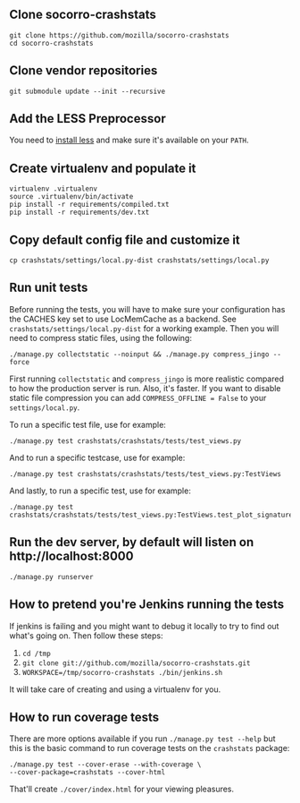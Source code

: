 Clone socorro-crashstats
------------------------

    git clone https://github.com/mozilla/socorro-crashstats
    cd socorro-crashstats

Clone vendor repositories
-------------------------

    git submodule update --init --recursive

Add the LESS Preprocessor
-------------------------

You need to [install less](http://lesscss.org/#-server-side-usage) and
make sure it's available on your `PATH`.


Create virtualenv and populate it
---------------------------------

    virtualenv .virtualenv
    source .virtualenv/bin/activate
    pip install -r requirements/compiled.txt
    pip install -r requirements/dev.txt

Copy default config file and customize it
-----------------------------------------

    cp crashstats/settings/local.py-dist crashstats/settings/local.py

Run unit tests
--------------

Before running the tests, you will have to make sure your configuration has the
CACHES key set to use LocMemCache as a backend. See
``crashstats/settings/local.py-dist`` for a working example. Then you will need to compress static files, using the
following:

    ./manage.py collectstatic --noinput && ./manage.py compress_jingo --force

First running `collectstatic` and `compress_jingo` is more realistic compared
to how the production server is run. Also, it's faster.
If you want to disable static file compression you can add
``COMPRESS_OFFLINE = False`` to your ``settings/local.py``.

To run a specific test file, use for example:

    ./manage.py test crashstats/crashstats/tests/test_views.py

And to run a specific testcase, use for example:

    ./manage.py test crashstats/crashstats/tests/test_views.py:TestViews

And lastly, to run a specific test, use for example:

    ./manage.py test crashstats/crashstats/tests/test_views.py:TestViews.test_plot_signature

Run the dev server, by default will listen on http://localhost:8000
-------------------------------------------------------------------

    ./manage.py runserver

How to pretend you're Jenkins running the tests
-----------------------------------------------

If jenkins is failing and you might want to debug it locally to try to
find out what's going on. Then follow these steps:

1. `cd /tmp`
2. `git clone git://github.com/mozilla/socorro-crashstats.git`
3. `WORKSPACE=/tmp/socorro-crashstats ./bin/jenkins.sh`

It will take care of creating and using a virtualenv for you.


How to run coverage tests
-------------------------

There are more options available if you run `./manage.py test --help`
but this is the basic command to run coverage tests on the
`crashstats` package:

    ./manage.py test --cover-erase --with-coverage \
    --cover-package=crashstats --cover-html
    
That'll create `./cover/index.html` for your viewing pleasures.

